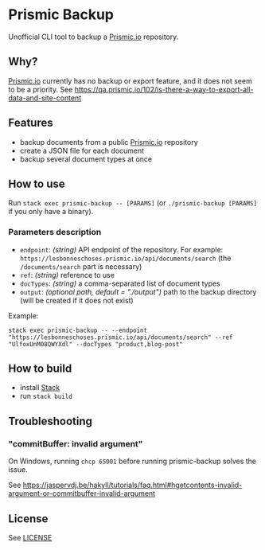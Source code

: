 Prismic Backup
==============

Unofficial CLI tool to backup a [Prismic.io](https://prismic.io/) repository.


## Why?

[Prismic.io](https://prismic.io/) currently has no backup or export feature, and it does not seem to be a priority.
See https://qa.prismic.io/102/is-there-a-way-to-export-all-data-and-site-content


## Features

- backup documents from a public [Prismic.io](https://prismic.io/) repository
- create a JSON file for each document
- backup several document types at once


## How to use

Run `stack exec prismic-backup -- [PARAMS]` (or `./prismic-backup [PARAMS]` if you only have a binary).

### Parameters description

- `endpoint`: *(string)* API endpoint of the repository. For example: `https://lesbonneschoses.prismic.io/api/documents/search` (the `/documents/search` part is necessary)
- `ref`: *(string)* reference to use
- `docTypes`: *(string)* a comma-separated list of document types
- `output`: *(optional path, default = "./output")* path to the backup directory (will be created if it does not exist)

Example:
```
stack exec prismic-backup -- --endpoint "https://lesbonneschoses.prismic.io/api/documents/search" --ref "UlfoxUnM08QWYXdl" --docTypes "product,blog-post"
```


## How to build

- install [Stack](http://haskellstack.org)
- run `stack build`


## Troubleshooting

### "commitBuffer: invalid argument"

On Windows, running `chcp 65001` before running prismic-backup solves the issue.

See https://jaspervdj.be/hakyll/tutorials/faq.html#hgetcontents-invalid-argument-or-commitbuffer-invalid-argument


## License

See [LICENSE](LICENSE)
